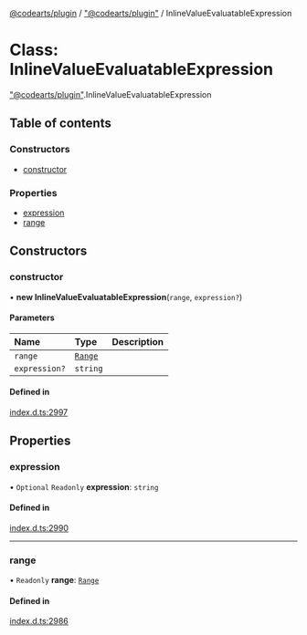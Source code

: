 [@codearts/plugin](../README.md) / ["@codearts/plugin"](../modules/_codearts_plugin_.md) / InlineValueEvaluatableExpression

# Class: InlineValueEvaluatableExpression

["@codearts/plugin"](../modules/_codearts_plugin_.md).InlineValueEvaluatableExpression

## Table of contents

### Constructors

- [constructor](codearts_plugin_.InlineValueEvaluatableExpression.md#constructor)

### Properties

- [expression](codearts_plugin_.InlineValueEvaluatableExpression.md#expression)
- [range](codearts_plugin_.InlineValueEvaluatableExpression.md#range)

## Constructors

### constructor

• **new InlineValueEvaluatableExpression**(`range`, `expression?`)

#### Parameters

| Name | Type | Description |
| :------ | :------ | :------ |
| `range` | [`Range`](codearts_plugin_.Range.md) |  |
| `expression?` | `string` |  |

#### Defined in

[index.d.ts:2997](https://github.com/huaweicloud/cloudide-plugin-api/blob/a4193a8/index.d.ts#L2997)

## Properties

### expression

• `Optional` `Readonly` **expression**: `string`

#### Defined in

[index.d.ts:2990](https://github.com/huaweicloud/cloudide-plugin-api/blob/a4193a8/index.d.ts#L2990)

___

### range

• `Readonly` **range**: [`Range`](codearts_plugin_.Range.md)

#### Defined in

[index.d.ts:2986](https://github.com/huaweicloud/cloudide-plugin-api/blob/a4193a8/index.d.ts#L2986)
